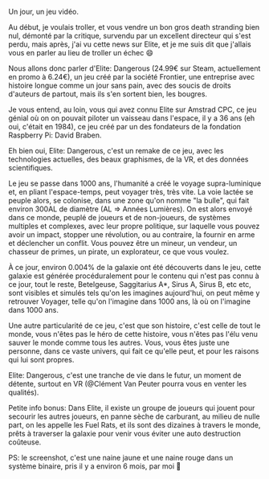 Un jour, un jeu vidéo.

Au début, je voulais troller, et vous vendre un bon gros death stranding bien nul, démonté par la critique, survendu par un excellent directeur qui s'est perdu, mais après, j'ai vu cette news sur Elite, et je me suis dit que j'allais vous en parler au lieu de troller un échec :smile:

Nous allons donc parler d'Elite: Dangerous (24.99€ sur Steam, actuellement en promo à 6.24€), un jeu créé par la société Frontier, une entreprise avec histoire longue comme un jour sans pain, avec des soucis de droits d'auteurs de partout, mais ils s'en sortent bien, les bougres.

Je vous entend, au loin, vous qui avez connu Elite sur Amstrad CPC, ce jeu génial où on on pouvait piloter un vaisseau dans l'espace, il y a 36 ans (eh oui, c'était en 1984), ce jeu créé par un des fondateurs de la fondation Raspberry Pi: David Braben.

Eh bien oui, Elite: Dangerous, c'est un remake de ce jeu, avec les technologies actuelles, des beaux graphismes, de la VR, et des données scientifiques.

Le jeu se passe dans 1000 ans, l'humanité a créé le voyage supra-luminique et, en pliant l'espace-temps, peut voyager très, très vite. La voie lactée se peuple alors, se colonise, dans une zone qu'on nomme "la bulle", qui fait environ 300AL de diamètre (AL => Années Lumières). On est alors envoyé dans ce monde, peuplé de joueurs et de non-joueurs, de systèmes multiples et complexes, avec leur propre politique, sur laquelle vous pouvez avoir un impact, stopper une révolution, ou au contraire, la fournir en arme et déclencher un conflit. Vous pouvez être un mineur, un vendeur, un chasseur de primes, un pirate, un explorateur, ce que vous voulez.

À ce jour, environ 0.004% de la galaxie ont été découverts dans le jeu, cette galaxie est générée procéduralement pour le contenu qui n'est pas connu à ce jour, tout le reste, Betelgeuse, Saggitarius A*, Sirus A, Sirus B, etc etc, sont visibles et simulés tels qu'on les imagines aujourd'hui, on peut même y retrouver Voyager, telle qu'on l'imagine dans 1000 ans, là où on l'imagine dans 1000 ans.

Une autre particularité de ce jeu, c'est que son histoire, c'est celle de tout le monde, vous n'êtes pas le héro de cette histoire, vous n'êtes pas l'élu venu sauver le monde comme tous les autres. Vous, vous êtes juste une personne, dans ce vaste univers, qui fait ce qu'elle peut, et pour les raisons qui lui sont propres.

Elite: Dangerous, c'est une tranche de vie dans le futur, un moment de détente, surtout en VR (@Clément Van Peuter pourra vous en venter les qualités).

Petite info bonus: Dans Elite, il existe un groupe de joueurs qui jouent pour secourir les autres joueurs, en panne sèche de carburant, au milieu de nulle part, on les appelle les Fuel Rats, et ils sont des dizaines à travers le monde, prêts à traverser la galaxie pour venir vous éviter une auto destruction coûteuse.

PS: le screenshot, c'est une naine jaune et une naine rouge dans un système binaire, pris il y a environ 6 mois, par moi :slightly_smiling_face:
